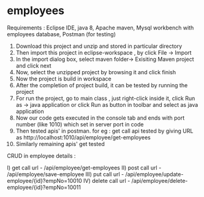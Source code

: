 # employees
Requirements : Eclipse IDE, java 8, Apache maven, Mysql workbench with employees database, Postman (for testing)

1. Download this project and unzip and stored in particular directory
2. Then import this project in eclipse-workspace , by click File -> Import
3. In the import dialog box, select maven folder-> Exisiting Maven project and click next
4. Now, select the unzipped project by browsing it and click finish
5. Now the project is build in workspace
6. After the completion of project build, it can be tested by running the project
7. For run the project, go to main class , just right-click inside it, click Run as -> java application or click Run as button in toolbar and select as java application
8. Now our code gets executed in the console tab and ends with port number (like 1010) which set in server port in code
9. Then tested apis' in postman. for eg : get call api tested by giving URL as http://localhost:1010/api/employee/get-employees
10. Similarly remaining apis' get tested
 
CRUD in employee details :

I) get call url - /api/employee/get-employees
II) post call url - /api/employee/save-employee
III) put call url - /api/employee/update-employee/{id}?empNo=10010
IV) delete call url - /api/employee/delete-employee/{id}?empNo=10011
